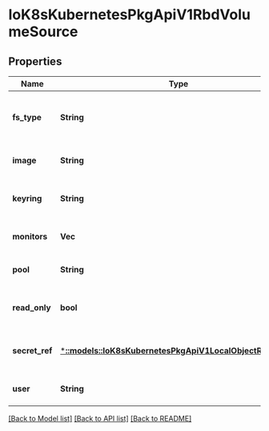 # IoK8sKubernetesPkgApiV1RbdVolumeSource

## Properties
Name | Type | Description | Notes
------------ | ------------- | ------------- | -------------
**fs_type** | **String** | Filesystem type of the volume that you want to mount. Tip: Ensure that the filesystem type is supported by the host operating system. Examples: \&quot;ext4\&quot;, \&quot;xfs\&quot;, \&quot;ntfs\&quot;. Implicitly inferred to be \&quot;ext4\&quot; if unspecified. More info: https://kubernetes.io/docs/concepts/storage/volumes#rbd | [optional] [default to null]
**image** | **String** | The rados image name. More info: https://releases.k8s.io/HEAD/examples/volumes/rbd/README.md#how-to-use-it | [default to null]
**keyring** | **String** | Keyring is the path to key ring for RBDUser. Default is /etc/ceph/keyring. More info: https://releases.k8s.io/HEAD/examples/volumes/rbd/README.md#how-to-use-it | [optional] [default to null]
**monitors** | **Vec<String>** | A collection of Ceph monitors. More info: https://releases.k8s.io/HEAD/examples/volumes/rbd/README.md#how-to-use-it | [default to null]
**pool** | **String** | The rados pool name. Default is rbd. More info: https://releases.k8s.io/HEAD/examples/volumes/rbd/README.md#how-to-use-it | [optional] [default to null]
**read_only** | **bool** | ReadOnly here will force the ReadOnly setting in VolumeMounts. Defaults to false. More info: https://releases.k8s.io/HEAD/examples/volumes/rbd/README.md#how-to-use-it | [optional] [default to null]
**secret_ref** | [***::models::IoK8sKubernetesPkgApiV1LocalObjectReference**](io.k8s.kubernetes.pkg.api.v1.LocalObjectReference.md) | SecretRef is name of the authentication secret for RBDUser. If provided overrides keyring. Default is nil. More info: https://releases.k8s.io/HEAD/examples/volumes/rbd/README.md#how-to-use-it | [optional] [default to null]
**user** | **String** | The rados user name. Default is admin. More info: https://releases.k8s.io/HEAD/examples/volumes/rbd/README.md#how-to-use-it | [optional] [default to null]

[[Back to Model list]](../README.md#documentation-for-models) [[Back to API list]](../README.md#documentation-for-api-endpoints) [[Back to README]](../README.md)


